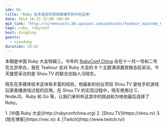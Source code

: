 ```yaml
---
idx: 66
title: "Ruby 在多语言的视频直播项目中的应用"
date: 2014-10-23 22:00 +08:00
mp3_link: "http://screencasts.b0.upaiyun.com/podcasts/teahour_episode_66.m4a"
tags: ruby, rubyconf
host: dingding
guests:
  - xiaodong
duration: 20:42
---
```


本期是中国 Ruby 大会特辑三。今年的 [RubyConf China](http://rubyconfchina.org) 会在十一月一号和二号在北京举办，我在 Teahour 会对 Ruby 大会的 8 个主题演讲嘉宾做会前采访。今天接受采访的是 Shou.TV 的联合创始人冯晓东。

晓东在多媒体技术这块有丰富的经验，他最新的创业项目 Shou.TV 是给手机游戏玩家直播游戏过程的应用。在 Shou.TV 的实现过程中，晓东使用过 C、NodeJS、Ruby 和 Go 等，让我们来听听这其中的挑战和为啥他最后选择了 Ruby。

<section class="notes" markdown="1">
1. [中国 Ruby 大会](http://rubyconfchina.org)
2. [Shou.TV](https://shou.tv)
3. [晓东博客](https://vec.io)
4. [Twitch](http://www.twitch.tv/)
</section>
